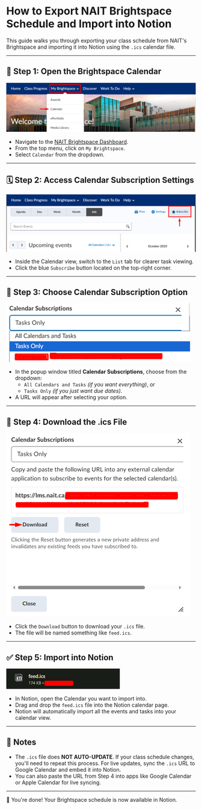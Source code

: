 # How to Export NAIT Brightspace Schedule and Import into Notion

This guide walks you through exporting your class schedule from NAIT's Brightspace and importing it into Notion using the `.ics` calendar file.

---

## 🧭 Step 1: Open the Brightspace Calendar

![Step 1](https://github.com/d3v0psdan/brightspace-to-notion-calendar/blob/main/images/step-1.png)

- Navigate to the [NAIT Brightspace Dashboard](https://lms.nait.ca).
- From the top menu, click on `My Brightspace`.
- Select `Calendar` from the dropdown.

---

## 🗓️ Step 2: Access Calendar Subscription Settings

![Step 2](https://github.com/d3v0psdan/brightspace-to-notion-calendar/blob/main/images/step-2.png)

- Inside the Calendar view, switch to the `List` tab for clearer task viewing.
- Click the blue `Subscribe` button located on the top-right corner.

---

## 📂 Step 3: Choose Calendar Subscription Option

![Step 3](https://github.com/d3v0psdan/brightspace-to-notion-calendar/blob/main/images/step-3.png)

- In the popup window titled **Calendar Subscriptions**, choose from the dropdown:
  - `All Calendars and Tasks` *(if you want everything)*, or
  - `Tasks Only` *(if you just want due dates)*.
- A URL will appear after selecting your option.

---

## 🔗 Step 4: Download the .ics File

![Step 4](https://github.com/d3v0psdan/brightspace-to-notion-calendar/blob/main/images/step-4.png)

- Click the `Download` button to download your `.ics` file.
- The file will be named something like `feed.ics`.

---

## ✅ Step 5: Import into Notion

![Step 5](https://github.com/d3v0psdan/brightspace-to-notion-calendar/blob/main/images/step-5.png)

- In Notion, open the Calendar you want to import into.
- Drag and drop the `feed.ics` file into the Notion calendar page.
- Notion will automatically import all the events and tasks into your calendar view.

---

## 📝 Notes

- The `.ics` file does **NOT AUTO-UPDATE**. If your class schedule changes, you'll need to repeat this process. For live updates, sync the `.ics` URL to Google Calendar and embed it into Notion.
- You can also paste the URL from Step 4 into apps like Google Calendar or Apple Calendar for live syncing.

---

🎉 You're done! Your Brightspace schedule is now available in Notion.
